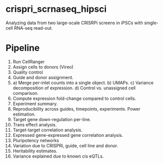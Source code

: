 # crispri_scrnaseq_hipsci
Analyzing data from two large-scale CRISRPi screens in iPSCs with single-cell RNA-seq read-out.

# Pipeline

1. Run CellRanger
2. Assign cells to donors (Vireo)
3. Quality control
4. Guide and donor assignment.
5. a) Merge per-inlet counts into a single object. b) UMAPs. c) Variance decomposition of expression. d) Control vs. unassigned cell comparison.
6. Compute expression fold-change compared to control cells.  
7. Experiment summary.
8. Reproducibility across guides, timepoints, experiments. Power estimation.
9. Target gene down-regulation per-line.
10. Trans effect analysis.
11. Target-target correlation analysis.
12. Expressed gene-expressed gene correlation analysis.
13. Pluripotency networks
14. Variation due to CRISPRi, guide, cell line and donor.
15. Heritability estimates.
16. Variance explained due to known cis eQTLs.
